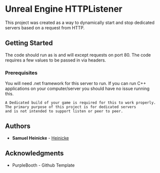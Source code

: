 # Unreal Engine HTTPListener  

This project was created as a way to dynamically start and stop dedicated servers based on a request from HTTP.

## Getting Started

The code should run as is and will except requests on port 80. The code requires a few values to be passed in via headers.

### Prerequisites

You will need .net framework for this server to run. If you can run C++ applications on your computer/server
you should have no issue running this.

```
A Dedicated build of your game is required for this to work properly. The primary purpose of this project is for dedicated servers
and is not intended to support listen or peer to peer.
```

## Authors

* **Samuel Heinicke** - [Heinicke](https://github.com/Heinicke)

## Acknowledgments

* PurpleBooth - Github Template

